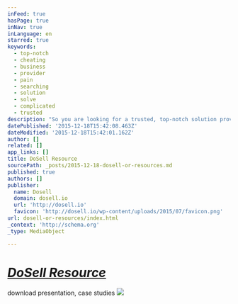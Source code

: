 ```yaml
---
inFeed: true
hasPage: true
inNav: true
inLanguage: en
starred: true
keywords:
  - top-notch
  - cheating
  - business
  - provider
  - pain
  - searching
  - solution
  - solve
  - complicated
  - trusted
description: "So you are looking for a trusted, top-notch solution provider to solve your business's engineering and business process problems? Searching for the best possible service provider is a PAIN, because there are millions outside of your door and they are cheating you, slow, complicated and make your project fail."
datePublished: '2015-12-18T15:42:08.463Z'
dateModified: '2015-12-18T15:42:01.162Z'
author: []
related: []
app_links: []
title: DoSell Resource
sourcePath: _posts/2015-12-18-dosell-or-resources.md
published: true
authors: []
publisher:
  name: Dosell
  domain: dosell.io
  url: 'http://dosell.io'
  favicon: 'http://dosell.io/wp-content/uploads/2015/07/favicon.png'
url: dosell-or-resources/index.html
_context: 'http://schema.org'
_type: MediaObject

---
```

# [_**DoSell Resource**_][0]

download presentation, case studies
![](https://the-grid-user-content.s3-us-west-2.amazonaws.com/5593b734-232f-4aec-9f0d-2b39597f4802.png)

[0]: http://dosell.io/resources-case-studies/